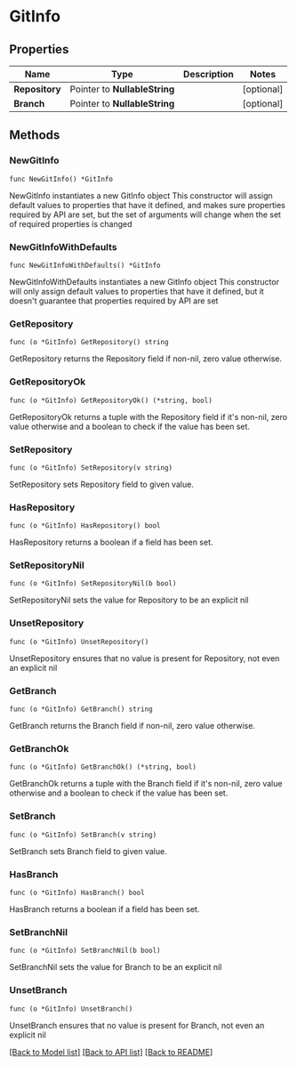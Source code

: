 # GitInfo

## Properties

Name | Type | Description | Notes
------------ | ------------- | ------------- | -------------
**Repository** | Pointer to **NullableString** |  | [optional] 
**Branch** | Pointer to **NullableString** |  | [optional] 

## Methods

### NewGitInfo

`func NewGitInfo() *GitInfo`

NewGitInfo instantiates a new GitInfo object
This constructor will assign default values to properties that have it defined,
and makes sure properties required by API are set, but the set of arguments
will change when the set of required properties is changed

### NewGitInfoWithDefaults

`func NewGitInfoWithDefaults() *GitInfo`

NewGitInfoWithDefaults instantiates a new GitInfo object
This constructor will only assign default values to properties that have it defined,
but it doesn't guarantee that properties required by API are set

### GetRepository

`func (o *GitInfo) GetRepository() string`

GetRepository returns the Repository field if non-nil, zero value otherwise.

### GetRepositoryOk

`func (o *GitInfo) GetRepositoryOk() (*string, bool)`

GetRepositoryOk returns a tuple with the Repository field if it's non-nil, zero value otherwise
and a boolean to check if the value has been set.

### SetRepository

`func (o *GitInfo) SetRepository(v string)`

SetRepository sets Repository field to given value.

### HasRepository

`func (o *GitInfo) HasRepository() bool`

HasRepository returns a boolean if a field has been set.

### SetRepositoryNil

`func (o *GitInfo) SetRepositoryNil(b bool)`

 SetRepositoryNil sets the value for Repository to be an explicit nil

### UnsetRepository
`func (o *GitInfo) UnsetRepository()`

UnsetRepository ensures that no value is present for Repository, not even an explicit nil
### GetBranch

`func (o *GitInfo) GetBranch() string`

GetBranch returns the Branch field if non-nil, zero value otherwise.

### GetBranchOk

`func (o *GitInfo) GetBranchOk() (*string, bool)`

GetBranchOk returns a tuple with the Branch field if it's non-nil, zero value otherwise
and a boolean to check if the value has been set.

### SetBranch

`func (o *GitInfo) SetBranch(v string)`

SetBranch sets Branch field to given value.

### HasBranch

`func (o *GitInfo) HasBranch() bool`

HasBranch returns a boolean if a field has been set.

### SetBranchNil

`func (o *GitInfo) SetBranchNil(b bool)`

 SetBranchNil sets the value for Branch to be an explicit nil

### UnsetBranch
`func (o *GitInfo) UnsetBranch()`

UnsetBranch ensures that no value is present for Branch, not even an explicit nil

[[Back to Model list]](../README.md#documentation-for-models) [[Back to API list]](../README.md#documentation-for-api-endpoints) [[Back to README]](../README.md)



